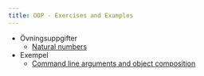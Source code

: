 ```yaml
---
title: OOP - Exercises and Examples
---
```


- Övningsuppgifter
    - [Natural numbers](exercises/index.html)
- Exempel
    - [Command line arguments and object composition](examples/command-line-args-and-object-composition.html)
